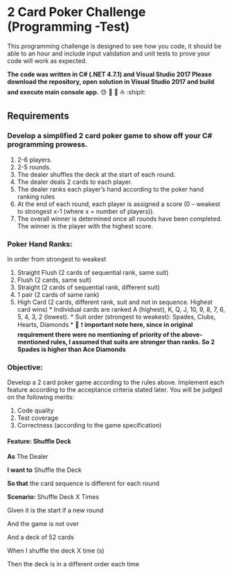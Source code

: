 # 2 Card Poker Challenge (Programming -Test)

This programming challenge is designed to see how you code, it should be able to 
an hour and include input validation and unit tests to prove your code will work 
as expected.

**The code was written in C# (.NET 4.7.1) and Visual Studio 2017
Please download the repository, open solution in Visual Studio 2017 and build and execute main console app.**
:sweat: :japanese_ogre: :sheep: :boat: :shipit:


## Requirements

### Develop a simplified 2 card poker game to show off your C# programming prowess.

  1. 2-6 players.
  2. 2-5 rounds.
  3. The dealer shuffles the deck at the start of each round.
  4. The dealer deals 2 cards to each player.
  5. The dealer ranks each player’s hand according to the poker hand ranking rules
  6. At the end of each round, each player is assigned a score (0 – weakest to strongest x-1 (where x = number of players)).
  7. The overall winner is determined once all rounds have been completed. The winner is the player with the highest score.

### Poker Hand Ranks:

In order from strongest to weakest

  1. Straight Flush (2 cards of sequential rank, same suit)
  2. Flush (2 cards, same suit)
  3. Straight (2 cards of sequential rank, different suit)
  4. 1 pair (2 cards of same rank)
  5. High Card (2 cards, different rank, suit and not in sequence. Highest card wins)
    * Individual cards are ranked A (highest), K, Q, J, 10, 9, 8, 7, 6, 5, 4, 3, 2 (lowest).
    * Suit order (strongest to weakest): Spades, Clubs, Hearts, Diamonds
    * :red_circle: :heavy_exclamation_mark:  **important note here, since in original requirement there were no mentioning of priority of the above-mentioned rules, I assumed that suits are stronger than ranks. So 2 Spades is higher than Ace Diamonds**

### Objective:

Develop a 2 card poker game according to the rules above. Implement each feature 
according to the acceptance criteria stated later. You will be judged on the 
following merits:
  
  1. Code quality
  2. Test coverage
  3. Correctness (according to the game specification)

#### Feature: Shuffle Deck

**As** The Dealer 

**I want to** Shuffle the Deck

**So that** the card sequence is different for each round

**Scenario:** Shuffle Deck X Times

Given it is the start if a new round

And the game is not over

And a deck of 52 cards

When I shuffle the deck X time (s)

Then the deck is in a different order each time
